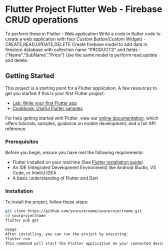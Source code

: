 # Flutter Project Flutter Web - Firebase CRUD operations

To perform these in Flutter - Web application
Write a code in flutter code to create a web application with four Custom Button(Custom Widget) - CREATE,READ,UPDATE,DELETE
Create firebase model to add data in firestore database with collection name "PRODUCTS" and fields - ("Name","SubName","Price")
Use the same model to perform read,update and delete.

## Getting Started

This project is a starting point for a Flutter application. A few resources to get you started if this is your first Flutter project:

- [Lab: Write your first Flutter app](https://flutter.dev/docs/get-started/codelab)
- [Cookbook: Useful Flutter samples](https://flutter.dev/docs/cookbook)

For help getting started with Flutter, view our [online documentation](https://flutter.dev/docs), which offers tutorials, samples, guidance on mobile development, and a full API reference.

### Prerequisites

Before you begin, ensure you have met the following requirements:

- Flutter installed on your machine (See [Flutter installation guide](https://flutter.dev/docs/get-started/install))
- An IDE (Integrated Development Environment) like Android Studio, VS Code, or IntelliJ IDEA
- A basic understanding of Flutter and Dart

### Installation

To install the project, follow these steps:

```bash
git clone https://github.com/yourusername/yourprojectname.git
cd yourprojectname
flutter pub get

Usage
After installing, you can run the project by executing:
flutter run
This command will start the Flutter application on your connected device or emulator.
